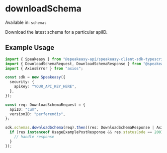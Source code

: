 # downloadSchema
Available in: `schemas`

Download the latest schema for a particular apiID.

## Example Usage
```typescript
import { Speakeasy } from "@speakeasy-api/speakeasy-client-sdk-typescript";
import { DownloadSchemaRequest, DownloadSchemaResponse } from "@speakeasy-api/speakeasy-client-sdk-typescript/dist/sdk/models/operations";
import { AxiosError } from "axios";

const sdk = new Speakeasy({
  security: {
    apiKey: "YOUR_API_KEY_HERE",
  },
});

const req: DownloadSchemaRequest = {
  apiID: "cum",
  versionID: "perferendis",
};

sdk.schemas.downloadSchema(req).then((res: DownloadSchemaResponse | AxiosError) => {
  if (res instanceof UsageExamplePostResponse && res.statusCode == 200) {
    // handle response
  }
});
```